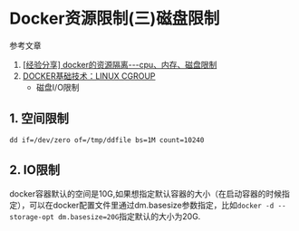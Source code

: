 # Docker资源限制(三)磁盘限制

参考文章

1. [[经验分享] docker的资源隔离---cpu、内存、磁盘限制](https://www.iyunv.com/thread-116572-1-1.html)
2. [DOCKER基础技术：LINUX CGROUP](https://coolshell.cn/articles/17049.html)
    - 磁盘I/O限制

## 1. 空间限制

```
dd if=/dev/zero of=/tmp/ddfile bs=1M count=10240
```

## 2. IO限制

docker容器默认的空间是10G,如果想指定默认容器的大小（在启动容器的时候指定），可以在docker配置文件里通过dm.basesize参数指定，比如`docker -d --storage-opt dm.basesize=20G`指定默认的大小为20G.

